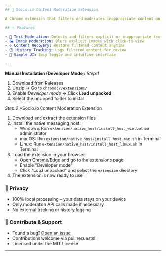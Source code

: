 ```yaml
---
## 🚀 Socio.io Content Moderation Extension

A Chrome extension that filters and moderates inappropriate content on the web.

## ✨ Features

- 🧹 Text Moderation: Detects and filters explicit or inappropriate text  
- 🖼️ Image Moderation: Blurs explicit images with click-to-view  
- ♻️ Content Recovery: Restore filtered content anytime  
- 🕒 History Tracking: Logs filtered content for review  
- 🧭 Simple UI: Easy toggle and intuitive interface  

---
```

**Manual Installation (Developer Mode):**
*Step:1*
1. Download from [Releases](https://github.com/yourusername/socio-io/releases)
2. Unzip → Go to `chrome://extensions/`
3. Enable *Developer mode* → Click **Load unpacked**
4. Select the unzipped folder to install

*Step:2*
*Socio.io Content Moderation Extension
1. Download and extract the extension files
2. Install the native messaging host:
   - Windows: Run `extension/native_host/install_host_win.bat` as administrator
   - macOS: Run `extension/native_host/install_host_mac.sh` in Terminal
   - Linux: Run `extension/native_host/install_host_linux.sh` in Terminal
3. Load the extension in your browser:
   - Open Chrome/Edge and go to the extensions page
   - Enable "Developer mode"
   - Click "Load unpacked" and select the `extension` directory
4. The extension is now ready to use!

### 🔐 Privacy

* 100% local processing – your data stays on your device
* Only moderation API calls made if necessary
* No external tracking or history logging

### 🙌 Contribute & Support

* Found a bug? [Open an issue](https://github.com/yourusername/socio-io/issues)
* Contributions welcome via pull requests!
* Licensed under the MIT License
  

---

